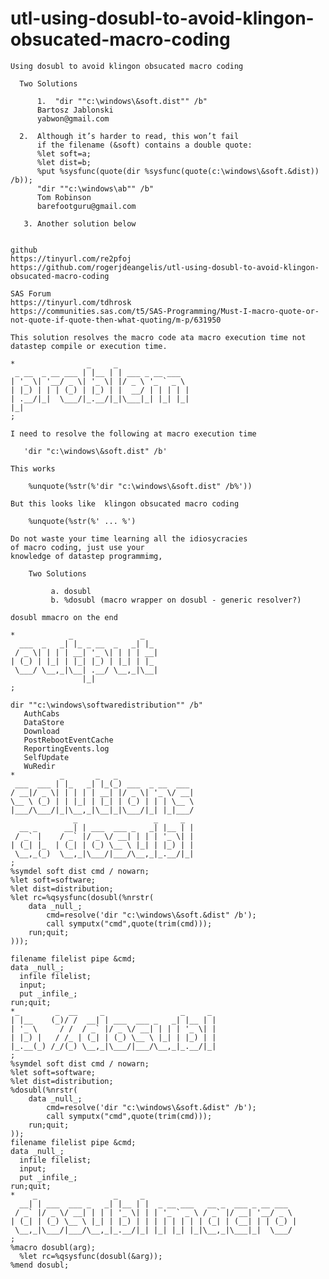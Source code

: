 # utl-using-dosubl-to-avoid-klingon-obsucated-macro-coding
    Using dosubl to avoid klingon obsucated macro coding

      Two Solutions

          1.  "dir ""c:\windows\&soft.dist"" /b"
          Bartosz Jablonski
          yabwon@gmail.com
          
      2.  Although it’s harder to read, this won’t fail
          if the filename (&soft) contains a double quote:
          %let soft=a;
          %let dist=b;
          %put %sysfunc(quote(dir %sysfunc(quote(c:\windows\&soft.&dist)) /b));
          "dir ""c:\windows\ab"" /b"
          Tom Robinson
          barefootguru@gmail.com

       3. Another solution below          


    github
    https://tinyurl.com/re2pfoj
    https://github.com/rogerjdeangelis/utl-using-dosubl-to-avoid-klingon-obsucated-macro-coding

    SAS Forum
    https://tinyurl.com/tdhrosk
    https://communities.sas.com/t5/SAS-Programming/Must-I-macro-quote-or-not-quote-if-quote-then-what-quoting/m-p/631950

    This solution resolves the macro code ata macro execution time not
    datastep compile or execution time.

    *                _     _
     _ __  _ __ ___ | |__ | | ___ _ __ ___
    | '_ \| '__/ _ \| '_ \| |/ _ \ '_ ` _ \
    | |_) | | | (_) | |_) | |  __/ | | | | |
    | .__/|_|  \___/|_.__/|_|\___|_| |_| |_|
    |_|
    ;

    I need to resolve the following at macro execution time

       'dir "c:\windows\&soft.dist" /b'

    This works

        %unquote(%str(%'dir "c:\windows\&soft.dist" /b%'))

    But this looks like  klingon obsucated macro coding

        %unquote(%str(%' ... %')

    Do not waste your time learning all the idiosycracies
    of macro coding, just use your
    knowledge of datastep programmimg,

        Two Solutions

             a. dosubl
             b. %dosubl (macro wrapper on dosubl - generic resolver?)

    dosubl mmacro on the end

    *            _               _
      ___  _   _| |_ _ __  _   _| |_
     / _ \| | | | __| '_ \| | | | __|
    | (_) | |_| | |_| |_) | |_| | |_
     \___/ \__,_|\__| .__/ \__,_|\__|
                    |_|
    ;

    dir ""c:\windows\softwaredistribution"" /b"
       AuthCabs
       DataStore
       Download
       PostRebootEventCache
       ReportingEvents.log
       SelfUpdate
       WuRedir
    *          _       _   _
     ___  ___ | |_   _| |_(_) ___  _ __  ___
    / __|/ _ \| | | | | __| |/ _ \| '_ \/ __|
    \__ \ (_) | | |_| | |_| | (_) | | | \__ \
    |___/\___/|_|\__,_|\__|_|\___/|_| |_|___/
                  _                 _     _
      __ _      __| | ___  ___ _   _| |__ | |
     / _` |    / _` |/ _ \/ __| | | | '_ \| |
    | (_| |_  | (_| | (_) \__ \ |_| | |_) | |
     \__,_(_)  \__,_|\___/|___/\__,_|_.__/|_|
    ;
    %symdel soft dist cmd / nowarn;
    %let soft=software;
    %let dist=distribution;
    %let rc=%qsysfunc(dosubl(%nrstr(
        data _null_;
            cmd=resolve('dir "c:\windows\&soft.&dist" /b');
            call symputx("cmd",quote(trim(cmd)));
        run;quit;
    )));

    filename filelist pipe &cmd;
    data _null_;
      infile filelist;
      input;
      put _infile_;
    run;quit;
    *_        _  __     _                 _     _
    | |__    (_)/ /  __| | ___  ___ _   _| |__ | |
    | '_ \     / /  / _` |/ _ \/ __| | | | '_ \| |
    | |_) |   / /_ | (_| | (_) \__ \ |_| | |_) | |
    |_.__(_) /_/(_) \__,_|\___/|___/\__,_|_.__/|_|
    ;
    %symdel soft dist cmd / nowarn;
    %let soft=software;
    %let dist=distribution;
    %dosubl(%nrstr(
        data _null_;
            cmd=resolve('dir "c:\windows\&soft.&dist" /b');
            call symputx("cmd",quote(trim(cmd)));
        run;quit;
    ));
    filename filelist pipe &cmd;
    data _null_;
      infile filelist;
      input;
      put _infile_;
    run;quit;
    *    _                 _     _
      __| | ___  ___ _   _| |__ | |  _ __ ___   __ _  ___ _ __ ___
     / _` |/ _ \/ __| | | | '_ \| | | '_ ` _ \ / _` |/ __| '__/ _ \
    | (_| | (_) \__ \ |_| | |_) | | | | | | | | (_| | (__| | | (_) |
     \__,_|\___/|___/\__,_|_.__/|_| |_| |_| |_|\__,_|\___|_|  \___/
    ;
    %macro dosubl(arg);
      %let rc=%qsysfunc(dosubl(&arg));
    %mend dosubl;


